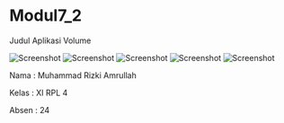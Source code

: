 # Modul7_2

Judul Aplikasi Volume

![Screenshot](https://cloud.githubusercontent.com/assets/22188487/20476434/8caf628e-b003-11e6-80e1-c15421a36db8.JPG)
![Screenshot](https://cloud.githubusercontent.com/assets/22188487/20476435/8cb34516-b003-11e6-8f92-188b20303de0.JPG)
![Screenshot](https://cloud.githubusercontent.com/assets/22188487/20476436/8cb42a6c-b003-11e6-989f-3ba92e64f513.JPG)
![Screenshot](https://cloud.githubusercontent.com/assets/22188487/20476437/8cb4442a-b003-11e6-9e45-6833dbe6dabc.JPG)
![Screenshot](https://cloud.githubusercontent.com/assets/22188487/20476438/8cb47580-b003-11e6-9a35-76c6f038425e.JPG)

Nama  : Muhammad Rizki Amrullah

Kelas : XI RPL 4

Absen : 24
